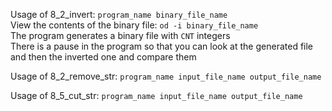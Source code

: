Usage of 8_2_invert: `program_name binary_file_name` <br>
View the contents of the binary file: `od -i binary_file_name` <br>
The program generates a binary file with `CNT` integers <br>
There is a pause in the program so that you can look at the generated file and then the inverted one and compare them

Usage of 8_2_remove_str: `program_name input_file_name output_file_name`

Usage of 8_5_cut_str: `program_name input_file_name output_file_name`